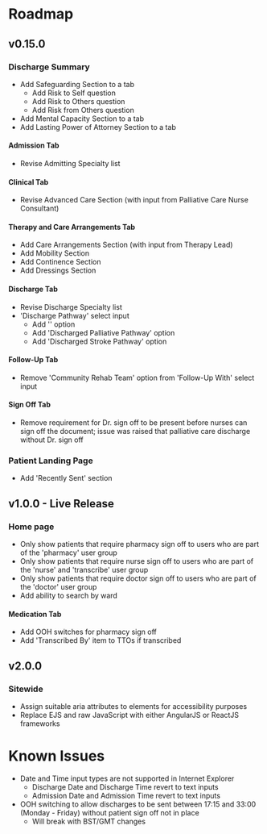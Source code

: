# Roadmap

## v0.15.0

### Discharge Summary

-   Add Safeguarding Section to a tab
    -   Add Risk to Self question
    -   Add Risk to Others question
    -   Add Risk from Others question
-   Add Mental Capacity Section to a tab
-   Add Lasting Power of Attorney Section to a tab

#### Admission Tab

-   Revise Admitting Specialty list

#### Clinical Tab

-   Revise Advanced Care Section (with input from Palliative Care Nurse Consultant)

#### Therapy and Care Arrangements Tab

-   Add Care Arrangements Section (with input from Therapy Lead)
-   Add Mobility Section
-   Add Continence Section
-   Add Dressings Section

#### Discharge Tab

-   Revise Discharge Specialty list
-   'Discharge Pathway' select input
    -   Add '' option
    -   Add 'Discharged Palliative Pathway' option
    -   Add 'Discharged Stroke Pathway' option

#### Follow-Up Tab

-   Remove 'Community Rehab Team' option from 'Follow-Up With' select input

#### Sign Off Tab

-   Remove requirement for Dr. sign off to be present before nurses can sign off the document; issue was raised that palliative care discharge without Dr. sign off

### Patient Landing Page

-   Add 'Recently Sent' section

## v1.0.0 - Live Release

### Home page

-   Only show patients that require pharmacy sign off to users who are part of the 'pharmacy' user group
-   Only show patients that require nurse sign off to users who are part of the 'nurse' and 'transcribe' user group
-   Only show patients that require doctor sign off to users who are part of the 'doctor' user group
-   Add ability to search by ward

#### Medication Tab

-   Add OOH switches for pharmacy sign off
-   Add 'Transcribed By' item to TTOs if transcribed

## v2.0.0

### Sitewide

-   Assign suitable aria attributes to elements for accessibility purposes
-   Replace EJS and raw JavaScript with either AngularJS or ReactJS frameworks

# Known Issues

-   Date and Time input types are not supported in Internet Explorer
    -   Discharge Date and Discharge Time revert to text inputs
    -   Admission Date and Admission Time revert to text inputs
-   OOH switching to allow discharges to be sent between 17:15 and 33:00 (Monday - Friday) without patient sign off not in place
    -   Will break with BST/GMT changes
